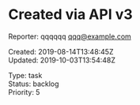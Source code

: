 # Created via API v3

Reporter: qqqqqq <qqq@example.com>  

Created: 2019-08-14T13:48:45Z  
Updated: 2019-10-03T13:54:48Z

Type: task  
Status: backlog  
Priority: 5
